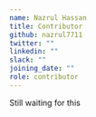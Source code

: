 ```yaml
---
name: Nazrul Hassan
title: Contributor
github: nazrul7711
twitter: ""
linkedin: ""
slack: ""
joining_date: ""
role: contributor
---
```


Still waiting for this
